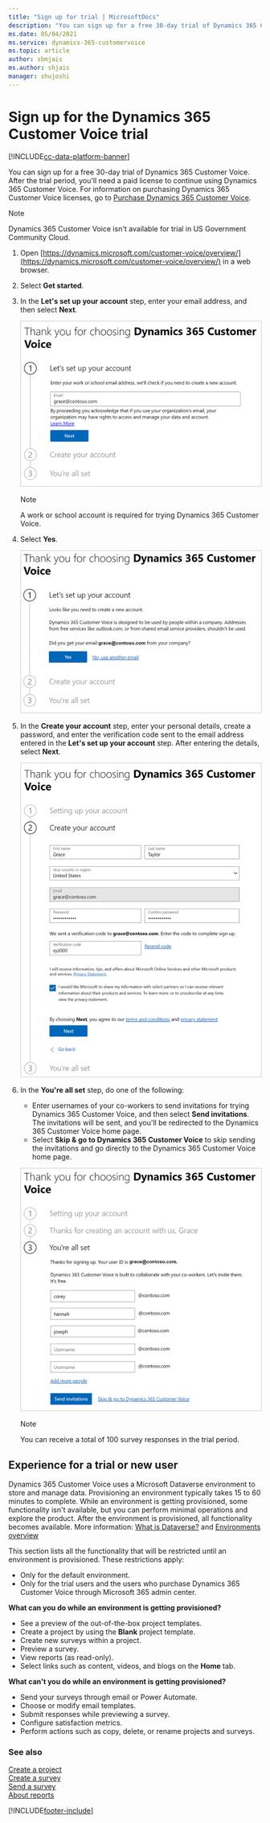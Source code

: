```yaml
---
title: "Sign up for trial | MicrosoftDocs"
description: "You can sign up for a free 30-day trial of Dynamics 365 Customer Voice. This topic explains how to sign up for Dynamics 365 Customer Voice trial."
ms.date: 05/04/2021
ms.service: dynamics-365-customervoice
ms.topic: article
author: sbmjais
ms.author: shjais
manager: shujoshi
---
```


# Sign up for the Dynamics 365 Customer Voice trial

[!INCLUDE[cc-data-platform-banner](includes/cc-data-platform-banner.md)]

You can sign up for a free 30-day trial of Dynamics 365 Customer Voice. After the trial period, you'll need a paid license to continue using Dynamics 365 Customer Voice. For information on purchasing Dynamics 365 Customer Voice licenses, go to [Purchase Dynamics 365 Customer Voice](purchase.md).

> [!NOTE]
> Dynamics 365 Customer Voice isn't available for trial in US Government Community Cloud.

1. Open [https://dynamics.microsoft.com/customer-voice/overview/](https://dynamics.microsoft.com/customer-voice/overview/) in a web browser.

2. Select **Get started**.

3. In the **Let's set up your account** step, enter your email address, and then select **Next**.

   ![Enter work or school email address](media/trial-setup-1.png "Enter work or school email address")

   > [!NOTE]
   > A work or school account is required for trying Dynamics 365 Customer Voice.

4. Select **Yes**.

   ![Select Yes to proceed](media/trial-setup-2.png "Select Yes to proceed")

5. In the **Create your account** step, enter your personal details, create a password, and enter the verification code sent to the email address entered in the **Let's set up your account** step. After entering the details, select **Next**.

   ![Enter personal details](media/trial-setup-3.png "Enter personal details")

6. In the **You're all set** step, do one of the following:

   - Enter usernames of your co-workers to send invitations for trying Dynamics 365 Customer Voice, and then select **Send invitations**. The invitations will be sent, and you'll be redirected to the Dynamics 365 Customer Voice home page.
   - Select **Skip & go to Dynamics 365 Customer Voice** to skip sending the invitations and go directly to the Dynamics 365 Customer Voice home page.

   ![Send invitations and sign in to Dynamics 365 Customer Voice](media/trial-setup-4.png "Send invitations and sign in to Dynamics 365 Customer Voice")

   > [!NOTE]
   > You can receive a total of 100 survey responses in the trial period.

## Experience for a trial or new user

Dynamics 365 Customer Voice uses a Microsoft Dataverse environment to store and manage data. Provisioning an environment typically takes 15 to 60 minutes to complete. While an environment is getting provisioned, some functionality isn't available, but you can perform minimal operations and explore the product. After the environment is provisioned, all functionality becomes available. More information: [What is Dataverse?](/powerapps/maker/common-data-service/data-platform-intro) and [Environments overview](/power-platform/admin/environments-overview)

This section lists all the functionality that will be restricted until an environment is provisioned. These restrictions apply:

- Only for the default environment.
- Only for the trial users and the users who purchase Dynamics 365 Customer Voice through Microsoft 365 admin center.

**What can you do while an environment is getting provisioned?**

- See a preview of the out-of-the-box project templates.
- Create a project by using the **Blank** project template.
- Create new surveys within a project.
- Preview a survey.
- View reports (as read-only).
- Select links such as content, videos, and blogs on the **Home** tab.

**What can't you do while an environment is getting provisioned?**

- Send your surveys through email or Power Automate.
- Choose or modify email templates.
- Submit responses while previewing a survey.
- Configure satisfaction metrics.
- Perform actions such as copy, delete, or rename projects and surveys.

### See also

[Create a project](create-project.md)<br>
[Create a survey](create-survey.md)<br>
[Send a survey](send-survey.md)<br>
[About reports](about-reports.md)


[!INCLUDE[footer-include](includes/footer-banner.md)]
